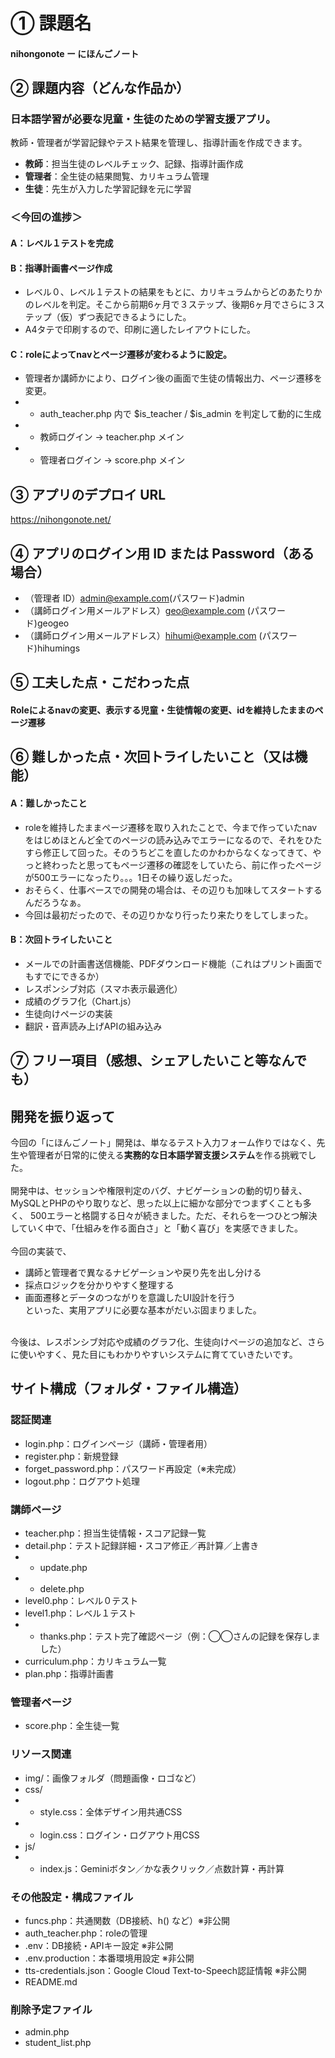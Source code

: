 
# ① 課題名

#### nihongonote ー にほんごノート

## ② 課題内容（どんな作品か）

### 日本語学習が必要な児童・生徒のための学習支援アプリ。
教師・管理者が学習記録やテスト結果を管理し、指導計画を作成できます。
- **教師**：担当生徒のレベルチェック、記録、指導計画作成
- **管理者**：全生徒の結果閲覧、カリキュラム管理
- **生徒**：先生が入力した学習記録を元に学習


### ＜今回の進捗＞

#### A：レベル１テストを完成

#### B：指導計画書ページ作成
- レベル０、レベル１テストの結果をもとに、カリキュラムからどのあたりかのレベルを判定。そこから前期6ヶ月で３ステップ、後期6ヶ月でさらに３ステップ（仮）ずつ表記できるようにした。
- A4タテで印刷するので、印刷に適したレイアウトにした。

#### C：roleによってnavとページ遷移が変わるように設定。
- 管理者か講師かにより、ログイン後の画面で生徒の情報出力、ページ遷移を変更。
- - auth_teacher.php 内で $is_teacher / $is_admin を判定して動的に生成
- - 教師ログイン → teacher.php メイン
- - 管理者ログイン → score.php メイン


## ③ アプリのデプロイ URL

https://nihongonote.net/

## ④ アプリのログイン用 ID または Password（ある場合）

- （管理者 ID）admin@example.com(パスワード)admin
- （講師ログイン用メールアドレス）geo@example.com (パスワード)geogeo
- （講師ログイン用メールアドレス）hihumi@example.com (パスワード)hihumings

## ⑤ 工夫した点・こだわった点

#### Roleによるnavの変更、表示する児童・生徒情報の変更、idを維持したままのページ遷移

## ⑥ 難しかった点・次回トライしたいこと（又は機能）
#### A：難しかったこと
- roleを維持したままページ遷移を取り入れたことで、今まで作っていたnavをはじめほとんど全てのページの読み込みでエラーになるので、それをひたすら修正して回った。そのうちどこを直したのかわからなくなってきて、やっと終わったと思ってもページ遷移の確認をしていたら、前に作ったページが500エラーになったり。。。1日その繰り返しだった。
- おそらく、仕事ベースでの開発の場合は、その辺りも加味してスタートするんだろうなぁ。
- 今回は最初だったので、その辺りかなり行ったり来たりをしてしまった。

#### B：次回トライしたいこと
- メールでの計画書送信機能、PDFダウンロード機能（これはプリント画面でもすでにできるか）
- レスポンシブ対応（スマホ表示最適化）
- 成績のグラフ化（Chart.js）
- 生徒向けページの実装
- 翻訳・音声読み上げAPIの組み込み

## ⑦ フリー項目（感想、シェアしたいこと等なんでも）
## 開発を振り返って
今回の「にほんごノート」開発は、単なるテスト入力フォーム作りではなく、先生や管理者が日常的に使える**実務的な日本語学習支援システム**を作る挑戦でした。 <br> 
 <br> 
開発中は、セッションや権限判定のバグ、ナビゲーションの動的切り替え、MySQLとPHPのやり取りなど、思った以上に細かな部分でつまずくことも多く、  500エラーと格闘する日々が続きました。ただ、それらを一つひとつ解決していく中で、「仕組みを作る面白さ」と「動く喜び」を実感できました。   <br> 
 <br> 
今回の実装で、  <br>  
- 講師と管理者で異なるナビゲーションや戻り先を出し分ける  
- 採点ロジックを分かりやすく整理する  
- 画面遷移とデータのつながりを意識したUI設計を行う  
といった、実用アプリに必要な基本がだいぶ固まりました。  
 <br> 
今後は、レスポンシブ対応や成績のグラフ化、生徒向けページの追加など、さらに使いやすく、見た目にもわかりやすいシステムに育てていきたいです。

## サイト構成（フォルダ・ファイル構造）
### 認証関連
- login.php：ログインページ（講師・管理者用）
- register.php：新規登録
- forget_password.php：パスワード再設定（※未完成）
- logout.php：ログアウト処理

### 講師ページ
- teacher.php：担当生徒情報・スコア記録一覧
- detail.php：テスト記録詳細・スコア修正／再計算／上書き
- - update.php
- - delete.php
- level0.php：レベル０テスト
- level1.php：レベル１テスト
- - thanks.php：テスト完了確認ページ（例：◯◯さんの記録を保存しました）
- curriculum.php：カリキュラム一覧
- plan.php：指導計画書

### 管理者ページ
- score.php：全生徒一覧

### リソース関連
- img/：画像フォルダ（問題画像・ロゴなど）
- css/
- - style.css：全体デザイン用共通CSS
- - login.css：ログイン・ログアウト用CSS
- js/
- - index.js：Geminiボタン／かな表クリック／点数計算・再計算

### その他設定・構成ファイル
- funcs.php：共通関数（DB接続、h() など）※非公開
- auth_teacher.php：roleの管理
- .env：DB接続・APIキー設定 ※非公開
- .env.production：本番環境用設定 ※非公開
- tts-credentials.json：Google Cloud Text-to-Speech認証情報 ※非公開
- README.md

### 削除予定ファイル
- admin.php
- student_list.php


